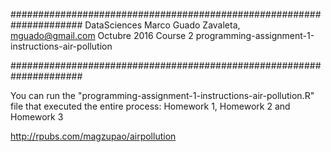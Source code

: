 #####################################################################
DataSciences 
Marco Guado Zavaleta, mguado@gmail.com
Octubre 2016
Course 2
programming-assignment-1-instructions-air-pollution

#####################################################################
  
You can run the "programming-assignment-1-instructions-air-pollution.R" file that executed the entire process: Homework 1, Homework 2 and Homework 3  
  
http://rpubs.com/magzupao/airpollution


